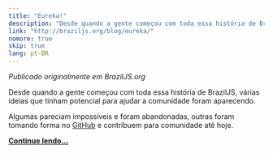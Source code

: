 ```yaml
---
title: "Eureka!"
description: "Desde quando a gente começou com toda essa história de BrazilJS, várias ideias que tinham potencial para ajudar a comunidade foram aparecendo. Algumas pareciam impossíveis e foram abandonadas, outras foram tomando forma no GitHub e contribuem para comunidade até hoje."
link: "http://braziljs.org/blog/eureka/"
nomore: true
skip: true
lang: pt-BR
---
```


*Publicado originalmente em BrazilJS.org*

Desde quando a gente começou com toda essa história de BrazilJS, várias ideias que tinham potencial para ajudar a comunidade foram aparecendo.

Algumas pareciam impossíveis e foram abandonadas, outras foram tomando forma no [GitHub](https://github.com/braziljs/ideias/) e contribuem para comunidade até hoje.

**[Continue lendo…](http://braziljs.org/blog/eureka/)**